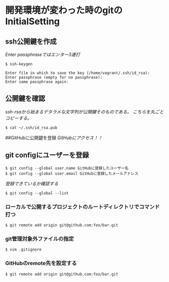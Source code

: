 # 開発環境が変わった時のgitのInitialSetting

## ssh公開鍵を作成
*Enter passphraseではエンター3連打*
```
$ ssh-keygen
```
```
Enter file in which to save the key (/home/vagrant/.ssh/id_rsa):
Enter passphrase (empty for no passphrase):
Enter same passphrase again:
```

## 公開鍵を確認
*ssh-rsaから始まるデタラメな文字列が公開鍵そのものである。
こちらを丸ごとコピーする。*
```
$ cat ~/.ssh/id_rsa.pub
```

##GitHubに公開鍵を登録
*GitHubにアクセス！！*

## git configにユーザーを登録

```
$ git config --global user.name GitHubに登録したユーザー名
$ git config --global user.email GitHubに登録したメールアドレス
```

*登録できているか確認する*
```
$ git config --global --list
```

### ローカルで公開するプロジェクトのルートディレクトリでコマンド打つ
```
$ git remote add origin git@github.com:foo/bar.git
```

### git管理対象外ファイルの指定
```
$ vim .gitignore
```

### GitHubのremote先を設定する
```
$ git remote add origin git@github.com:foo/bar.git
```
